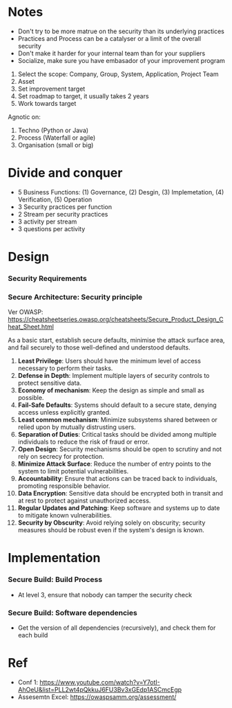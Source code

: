# Notes

* Don't try to be more matrue on the security than its underlying practices
* Practices and Process can be a catalyser or a limit of the overall security
* Don't make it harder for your internal team than for your suppliers
* Socialize, make sure you have embasador of your improvement program


1. Select the scope: Company, Group, System, Application, Project Team
2. Asset
3. Set improvement target
4. Set roadmap to target, it usually takes 2 years
5. Work towards target

Agnotic on:

1. Techno (Python or Java)
2. Process (Waterfall or agile)
3. Organisation (small or big)

# Divide and conquer

* 5 Business Functions: (1) Governance, (2) Desgin, (3) Implemetation, (4) Verification, (5) Operation
* 3 Security practices per function
* 2 Stream per security practices
* 3 activity per stream
* 3 questions per activity



# Design

### Security Requirements


### Secure Architecture: Security principle

Ver OWASP: https://cheatsheetseries.owasp.org/cheatsheets/Secure_Product_Design_Cheat_Sheet.html

As a basic start, establish secure defaults, minimise the attack surface area, and fail securely to those well-defined and understood defaults.

1. **Least Privilege**: Users should have the minimum level of access necessary to perform their tasks.
2. **Defense in Depth**: Implement multiple layers of security controls to protect sensitive data.
3. **Economy of mechanism**: Keep the design as simple and small as possible.
4. **Fail-Safe Defaults**: Systems should default to a secure state, denying access unless explicitly granted.
5. **Least common mechanism**: Minimize subsystems shared between or relied upon by mutually distrusting users.
6. **Separation of Duties**: Critical tasks should be divided among multiple individuals to reduce the risk of fraud or error.
7. **Open Design**: Security mechanisms should be open to scrutiny and not rely on secrecy for protection.
8. **Minimize Attack Surface**: Reduce the number of entry points to the system to limit potential vulnerabilities.
9. **Accountability**: Ensure that actions can be traced back to individuals, promoting responsible behavior.
10. **Data Encryption**: Sensitive data should be encrypted both in transit and at rest to protect against unauthorized access.
11. **Regular Updates and Patching**: Keep software and systems up to date to mitigate known vulnerabilities.
12. **Security by Obscurity**: Avoid relying solely on obscurity; security measures should be robust even if the system's design is known.

# Implementation
### Secure Build: Build Process

* At level 3, ensure that nobody can tamper the security check

### Secure Build: Software dependencies

* Get the version of all dependencies (recursively), and check them for each build



# Ref

* Conf 1: https://www.youtube.com/watch?v=Y7otI-AhOeU&list=PLL2wt4pQkkuJ6FU3Bv3xGEdp1ASCmcEgp
* Assesemtn Excel: https://owaspsamm.org/assessment/
